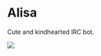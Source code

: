 Alisa
=====

Cute and kindhearted IRC bot.

<img src="http://livedoor.blogimg.jp/evidevi-gazou/imgs/b/f/bfdd936c-s.jpg"/>
